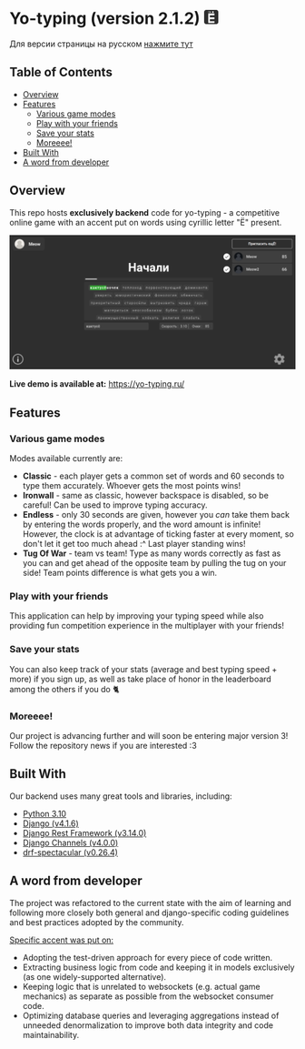 # Yo-typing (version 2.1.2) <img src="favicon.png" height="25px">
Для версии страницы на русском [нажмите тут](docs/README_ru.md)

## Table of Contents

- [Overview](#overview)
- [Features](#features)
  * [Various game modes](#various-game-modes)
  * [Play with your friends](#play-with-your-friends)
  * [Save your stats](#save-your-stats)
  * [Moreeee!](#moreeee)
- [Built With](#built-with)
- [A word from developer](#a-word-from-developer)

## Overview

This repo hosts **exclusively backend** code for yo-typing - a competitive
online game with an accent put on words using cyrillic letter "Ё" present.

<img src="docs/screenshot.png" />

**Live demo is available at:** https://yo-typing.ru/

## Features

### Various game modes

Modes available currently are:
* **Classic** - each player gets a common set of words and 60 seconds to
  type them accurately. Whoever gets the most points wins!
* **Ironwall** - same as classic, however backspace is disabled, so be
  careful! Can be used to improve typing accuracy.
* **Endless** - only 30 seconds are given, however you *can* take them back
  by entering the words properly, and the word amount is infinite! However,
  the clock is at advantage of ticking faster at every moment, so
  don't let it get too much ahead :^ Last player standing wins!
* **Tug Of War** - team vs team! Type as many words correctly as
  fast as you can and get ahead of the opposite team by pulling the tug
  on your side! Team points difference is what gets you a win.

### Play with your friends

This application can help by improving your typing speed while also
providing fun competition experience in the multiplayer with your friends!

### Save your stats

You can also keep track of your stats (average and best typing speed +
more) if you sign up, as well as take place of honor in the leaderboard
among the others if you do 🐈

### Moreeee!

Our project is advancing further and will soon be entering major version 3!
Follow the repository news if you are interested :3

## Built With

Our backend uses many great tools and libraries, including:
- [Python 3.10](https://www.python.org/downloads/release/python-3100/)
- [Django (v4.1.6)](https://www.djangoproject.com)
- [Django Rest Framework (v3.14.0)](https://django-rest-framework.org/)
- [Django Channels (v4.0.0)](https://github.com/django/channels)
- [drf-spectacular (v0.26.4)](https://github.com/tfranzel/drf-spectacular)

## A word from developer

The project was refactored to the current state with the aim of learning and following
more closely both general and django-specific coding guidelines
and best practices adopted by the community.

<u>Specific accent was put on:</u>
- Adopting the test-driven approach for every piece of code written.
- Extracting business logic from code and keeping it in models
  exclusively (as one widely-supported alternative).
- Keeping logic that is unrelated to websockets (e.g. actual game
  mechanics) as separate as possible from the websocket consumer
  code.
- Optimizing database queries and leveraging aggregations instead of
  unneeded denormalization to improve both data integrity and code
  maintainability.


